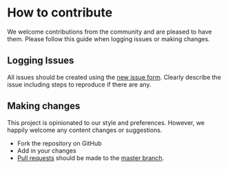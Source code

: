 # How to contribute

We welcome contributions from the community and are pleased to have them. Please follow this guide when logging issues or making changes.

## Logging Issues

All issues should be created using the [new issue form](https://github.com/bpxl-labs/RemoteLayer/issues/new). Clearly describe the issue including steps to reproduce if there are any.

## Making changes

This project is opinionated to our style and preferences. However, we happily welcome any content changes or suggestions.

- Fork the repository on GitHub
- Add in your changes
- [Pull requests](http://help.github.com/send-pull-requests/) should be made to the [master branch](https://github.com/bpxl-labs/RemoteLayer/tree/master).
